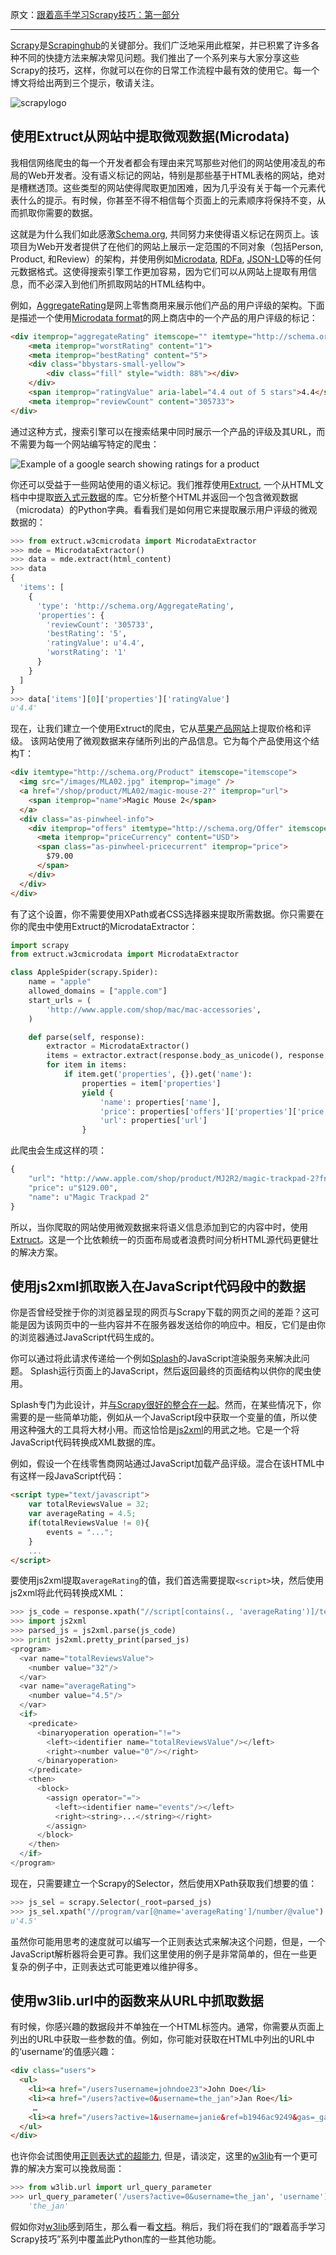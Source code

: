 原文：[跟着高手学习Scrapy技巧：第一部分](http://blog.scrapinghub.com/2016/01/19/scrapy-tips-from-the-pros-part-1/)

---

[Scrapy](http://scrapy.org)是[Scrapinghub](http://scrapinghub.com)的关键部分。我们广泛地采用此框架，并已积累了许多各种不同的快捷方法来解决常见问题。我们推出了一个系列来与大家分享这些Scrapy的技巧，这样，你就可以在你的日常工作流程中最有效的使用它。每一个博文将给出两到三个提示，敬请关注。

![scrapylogo](https://scrapinghub.files.wordpress.com/2016/01/scrapylogo.png?w=648)

## 使用Extruct从网站中提取微观数据(Microdata)

我相信网络爬虫的每一个开发者都会有理由来咒骂那些对他们的网站使用凌乱的布局的Web开发者。没有语义标记的网站，特别是那些基于HTML表格的网站，绝对是槽糕透顶。这些类型的网站使得爬取更加困难，因为几乎没有关于每一个元素代表什么的提示。有时候，你甚至不得不相信每个页面上的元素顺序将保持不变，从而抓取你需要的数据。

这就是为什么我们如此感激[Schema.org](https://schema.org/), 共同努力来使得语义标记在网页上。该项目为Web开发者提供了在他们的网站上展示一定范围的不同对象（包括Person, Product, 和Review）的架构，并使用例如[Microdata](http://www.w3.org/TR/microdata/), [RDFa](https://rdfa.info/), [JSON-LD](http://json-ld.org/)等的任何元数据格式。这使得搜索引擎工作更加容易，因为它们可以从网站上提取有用信息，而不必深入到他们所抓取网站的HTML结构中。

例如，[AggregateRating](https://schema.org/AggregateRating)是网上零售商用来展示他们产品的用户评级的架构。下面是描述一个使用[Microdata format](http://www.w3.org/TR/microdata/)的网上商店中的一个产品的用户评级的标记：
```html
<div itemprop="aggregateRating" itemscope="" itemtype="http://schema.org/AggregateRating">
    <meta itemprop="worstRating" content="1">
    <meta itemprop="bestRating" content="5">
    <div class="bbystars-small-yellow">
        <div class="fill" style="width: 88%"></div>
    </div>
    <span itemprop="ratingValue" aria-label="4.4 out of 5 stars">4.4</span>
    <meta itemprop="reviewCount" content="305733">
</div>
```

通过这种方式，搜索引擎可以在搜索结果中同时展示一个产品的评级及其URL，而不需要为每一个网站编写特定的爬虫：

![Example of a google search showing ratings for a product](https://scrapinghub.files.wordpress.com/2016/01/selection_096.png?w=648)

你还可以受益于一些网站使用的语义标记。我们推荐使用[Extruct](https://github.com/scrapinghub/extruct), 一个从HTML文档中中提取[嵌入式元数据](http://blog.scrapinghub.com/2014/06/18/extracting-schema-org-microdata-using-scrapy-selectors-and-xpath/)的库。它分析整个HTML并返回一个包含微观数据（microdata）的Python字典。看看我们是如何用它来提取展示用户评级的微观数据的：
```py
>>> from extruct.w3cmicrodata import MicrodataExtractor
>>> mde = MicrodataExtractor()
>>> data = mde.extract(html_content)
>>> data
{
  'items': [
    {
      'type': 'http://schema.org/AggregateRating',
      'properties': {
        'reviewCount': '305733',
        'bestRating': '5',
        'ratingValue': u'4.4',
        'worstRating': '1'
      }
    }
  ]
}
>>> data['items'][0]['properties']['ratingValue']
u'4.4'
```

现在，让我们建立一个使用Extruct的爬虫，它从[苹果产品网站](http://www.apple.com/shop/mac/mac-accessories)上提取价格和评级。 该网站使用了微观数据来存储所列出的产品信息。它为每个产品使用这个结构T：
```html
<div itemtype="http://schema.org/Product" itemscope="itemscope">
  <img src="/images/MLA02.jpg" itemprop="image" />
  <a href="/shop/product/MLA02/magic-mouse-2?" itemprop="url">
    <span itemprop="name">Magic Mouse 2</span>
  </a>
  <div class="as-pinwheel-info">
    <div itemprop="offers" itemtype="http://schema.org/Offer" itemscope="itemscope">
      <meta itemprop="priceCurrency" content="USD">
      <span class="as-pinwheel-pricecurrent" itemprop="price">
        $79.00
      </span>
    </div>
  </div>
</div>
```

有了这个设置，你不需要使用XPath或者CSS选择器来提取所需数据。你只需要在你的爬虫中使用Extruct的MicrodataExtractor：
```py
import scrapy
from extruct.w3cmicrodata import MicrodataExtractor

class AppleSpider(scrapy.Spider):
    name = "apple"
    allowed_domains = ["apple.com"]
    start_urls = (
        'http://www.apple.com/shop/mac/mac-accessories',
    )

    def parse(self, response):
        extractor = MicrodataExtractor()
        items = extractor.extract(response.body_as_unicode(), response.url)['items']
        for item in items:
            if item.get('properties', {}).get('name'):
                properties = item['properties']
                yield {
                    'name': properties['name'],
                    'price': properties['offers']['properties']['price'],
                    'url': properties['url']
                }
```

此爬虫会生成这样的项：
```py
{
    "url": "http://www.apple.com/shop/product/MJ2R2/magic-trackpad-2?fnode=4c",
    "price": u"$129.00",
    "name": u"Magic Trackpad 2"
}
```

所以，当你爬取的网站使用微观数据来将语义信息添加到它的内容中时，使用[Extruct](https://github.com/scrapinghub/extruct)。这是一个比依赖统一的页面布局或者浪费时间分析HTML源代码更健壮的解决方案。

## 使用js2xml抓取嵌入在JavaScript代码段中的数据

你是否曾经受挫于你的浏览器呈现的网页与Scrapy下载的网页之间的差距？这可能是因为该网页中的一些内容并不在服务器发送给你的响应中。相反，它们是由你的浏览器通过JavaScript代码生成的。

你可以通过将此请求传递给一个例如[Splash](http://scrapinghub.com/splash/)的JavaScript渲染服务来解决此问题。 Splash运行页面上的JavaScript，然后返回最终的页面结构以供你的爬虫使用。

Splash专门为此设计，并[与Scrapy很好的整合在一起](http://blog.scrapinghub.com/2015/03/02/handling-javascript-in-scrapy-with-splash/)。然而，在某些情况下，你需要的是一些简单功能，例如从一个JavaScript段中获取一个变量的值，所以使用这种强大的工具将大材小用。而这恰恰是[js2xml](https://github.com/redapple/js2xml)的用武之地。它是一个将JavaScript代码转换成XML数据的库。

例如，假设一个在线零售商网站通过JavaScript加载产品评级。混合在该HTML中有这样一段JavaScript代码：
```html
<script type="text/javascript">
    var totalReviewsValue = 32;
    var averageRating = 4.5;
    if(totalReviewsValue != 0){
        events = "...";
    }
    ...
</script>
```

要使用js2xml提取`averageRating`的值，我们首选需要提取`<script>`块，然后使用js2xml将此代码转换成XML：
```py
>>> js_code = response.xpath("//script[contains(., 'averageRating')]/text()").extract_first()
>>> import js2xml
>>> parsed_js = js2xml.parse(js_code)
>>> print js2xml.pretty_print(parsed_js)
<program>
  <var name="totalReviewsValue">
    <number value="32"/>
  </var>
  <var name="averageRating">
    <number value="4.5"/>
  </var>
  <if>
    <predicate>
      <binaryoperation operation="!=">
        <left><identifier name="totalReviewsValue"/></left>
        <right><number value="0"/></right>
      </binaryoperation>
    </predicate>
    <then>
      <block>
        <assign operator="=">
          <left><identifier name="events"/></left>
          <right><string>...</string></right>
        </assign>
      </block>
    </then>
  </if>
</program>
```

现在，只需要建立一个Scrapy的Selector，然后使用XPath获取我们想要的值：
```py
>>> js_sel = scrapy.Selector(_root=parsed_js)
>>> js_sel.xpath("//program/var[@name='averageRating']/number/@value").extract_first()
u'4.5'
```

虽然你可能用思考的速度就可以编写一个正则表达式来解决这个问题，但是，一个JavaScript解析器将会更可靠。我们这里使用的例子是非常简单的，但在一些更复杂的例子中，正则表达式可能更难以维护得多。

## 使用w3lib.url中的函数来从URL中抓取数据

有时候，你感兴趣的数据段并不单独在一个HTML标签内。通常，你需要从页面上列出的URL中获取一些参数的值。例如，你可能对获取在HTML中列出的URL中的‘username’的值感兴趣：
```html
<div class="users">
  <ul>
    <li><a href="/users?username=johndoe23">John Doe</li>
    <li><a href="/users?active=0&username=the_jan">Jan Roe</li>
     …
    <li><a href="/users?active=1&username=janie&ref=b1946ac9249&gas=_ga=1.234.567">Janie Doe</li>
  </ul>
</div>
```

也许你会试图使用[正则表达式的超能力](https://xkcd.com/208/), 但是，请淡定，这里的[w3lib](https://github.com/scrapy/w3lib)有一个更可靠的解决方案可以挽救局面：
```py
>>> from w3lib.url import url_query_parameter
>>> url_query_parameter('/users?active=0&username=the_jan', 'username')
    'the_jan'
```

假如你对[w3lib](https://github.com/scrapy/w3lib)感到陌生，那么看一看[文档](http://w3lib.readthedocs.org/en/latest/w3lib.html)。稍后，我们将在我们的“跟着高手学习Scrapy技巧”系列中覆盖此Python库的一些其他功能。
